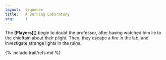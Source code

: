 ```yaml
---
layout:  sequence
title:   A Burning Laboratory
seq:     1
---
```


The **[Players][]** begin to doubt the professor,
after having watched him lie to the chieftain about their plight.
Then, they escape a fire in the lab, and investigate strange lights in the ruins.


{% include trail/refs.md %}

